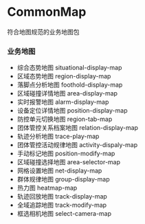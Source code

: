 # CommonMap

符合地图规范的业务地图包

### 业务地图
  - 综合态势地图 situational-display-map
  - 区域态势地图 region-display-map
  - 落脚点分析地图 foothold-display-map
  - 区域碰撞详情地图 area-display-map
  - 实时报警地图 alarm-display-map
  - 设备定位详情地图 position-display-map
  - 防控单元切换地图 region-tab-map
  - 团体管控关系档案地图 relation-display-map
  - 轨迹分析地图 trace-play-map
  - 团体管控活动规律地图 activity-dispaly-map
  - 手动标记地图 position-modify-map
  - 区域碰撞选择地图 area-selector-map
  - 网格设置地图 net-display-map
  - 群体规律地图 group-display-map
  - 热力图 heatmap-map
  - 轨迹回放地图 track-display-map
  - 全域追踪地图 track-modify-map
  - 框选相机地图 select-camera-map
